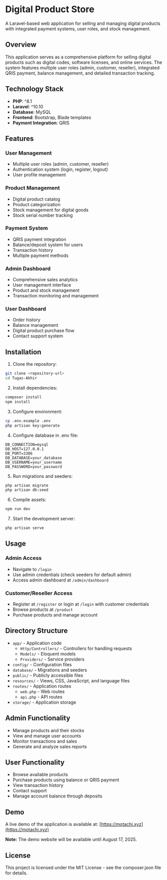 # Digital Product Store

A Laravel-based web application for selling and managing digital products with integrated payment systems, user roles, and stock management.

## Overview

This application serves as a comprehensive platform for selling digital products such as digital codes, software licenses, and online services. The system features multiple user roles (admin, customer, reseller), integrated QRIS payment, balance management, and detailed transaction tracking.

## Technology Stack

- **PHP**: ^8.1
- **Laravel**: ^10.10
- **Database**: MySQL
- **Frontend**: Bootstrap, Blade templates
- **Payment Integration**: QRIS

## Features

### User Management
- Multiple user roles (admin, customer, reseller)
- Authentication system (login, register, logout)
- User profile management

### Product Management
- Digital product catalog
- Product categorization
- Stock management for digital goods
- Stock serial number tracking

### Payment System
- QRIS payment integration
- Balance/deposit system for users
- Transaction history
- Multiple payment methods

### Admin Dashboard
- Comprehensive sales analytics
- User management interface
- Product and stock management
- Transaction monitoring and management

### User Dashboard
- Order history
- Balance management
- Digital product purchase flow
- Contact support system

## Installation

1. Clone the repository:
```bash
git clone <repository-url>
cd Tugas-Akhir
```

2. Install dependencies:
```bash
composer install
npm install
```

3. Configure environment:
```bash
cp .env.example .env
php artisan key:generate
```

4. Configure database in .env file:
```
DB_CONNECTION=mysql
DB_HOST=127.0.0.1
DB_PORT=3306
DB_DATABASE=your_database
DB_USERNAME=your_username
DB_PASSWORD=your_password
```

5. Run migrations and seeders:
```bash
php artisan migrate
php artisan db:seed
```

6. Compile assets:
```bash
npm run dev
```

7. Start the development server:
```bash
php artisan serve
```

## Usage

### Admin Access
- Navigate to `/login`
- Use admin credentials (check seeders for default admin)
- Access admin dashboard at `/admin/dashboard`

### Customer/Reseller Access
- Register at `/register` or login at `/login` with customer credentials
- Browse products at `/product`
- Purchase products and manage account

## Directory Structure

- `app/` - Application code
  - `Http/Controllers/` - Controllers for handling requests
  - `Models/` - Eloquent models
  - `Providers/` - Service providers
- `config/` - Configuration files
- `database/` - Migrations and seeders
- `public/` - Publicly accessible files
- `resources/` - Views, CSS, JavaScript, and language files
- `routes/` - Application routes
  - `web.php` - Web routes
  - `api.php` - API routes
- `storage/` - Application storage

## Admin Functionality

- Manage products and their stocks
- View and manage user accounts
- Monitor transactions and sales
- Generate and analyze sales reports

## User Functionality

- Browse available products
- Purchase products using balance or QRIS payment
- View transaction history
- Contact support
- Manage account balance through deposits

## Demo

A live demo of the application is available at: [https://motachi.xyz](https://motachi.xyz)

**Note:** The demo website will be available until August 17, 2025.

## License

This project is licensed under the MIT License - see the composer.json file for details.

